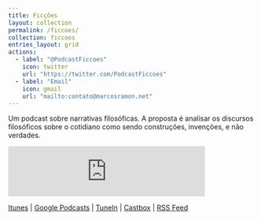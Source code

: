 ```yaml
---
title: Ficções
layout: collection
permalink: /ficcoes/
collection: ficcoes
entries_layout: grid
actions:
  - label: "@PodcastFiccoes"
    icon: twitter
    url: "https://twitter.com/PodcastFiccoes"
  - label: "Email"
    icon: gmail
    url: "mailto:contato@marcosramon.net"
---
```


Um podcast sobre narrativas filosóficas. A proposta é analisar os discursos filosóficos sobre o cotidiano como sendo construções, invenções, e não verdades.

<iframe src="https://anchor.fm/podcastficcoes/embed" height="102px" width="400px" frameborder="0" scrolling="no"></iframe>

[Itunes](https://itunes.apple.com/br/podcast/fic%C3%A7%C3%B5es/id967600465?mt=2) | [Google Podcasts](https://podcasts.google.com/?feed=aHR0cHM6Ly9hbmNob3IuZm0vcy9hOWM4NWIwL3BvZGNhc3QvcnNz) | [TuneIn](https://tunein.com/podcasts/Culture/Fices-p610099/) | [Castbox](https://castbox.fm/channel/id2095392?country=br) | [RSS Feed](https://anchor.fm/s/a9c85b0/podcast/rss)

